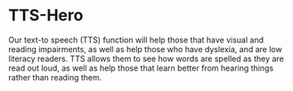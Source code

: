 # TTS-Hero
Our text-to speech (TTS) function will help those that have visual and reading impairments, as well as help those who have dyslexia, 
and are low literacy readers. TTS allows them to see how words are spelled as they are read out loud, as well as help those that learn 
better from hearing things rather than reading them.
